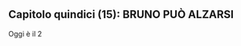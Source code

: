 
## Capitolo quindici (15): BRUNO PUÒ ALZARSI

Oggi è il 2

<p style="page-break-after: always;"> </p>
<!--stackedit_data:
eyJoaXN0b3J5IjpbMTEyNjc4MzY5MV19
-->